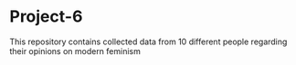 # Project-6
This repository contains collected data from 10 different people regarding their opinions on modern feminism
